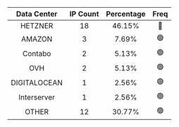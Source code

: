 | Data Center | IP Count | Percentage | Freq |
|:------------:|:--------:|:-----------:|:-----:|
| HETZNER | 18 | 46.15% | 🔴 |
| AMAZON | 3 | 7.69% | 🟢 |
| Contabo | 2 | 5.13% | 🟢 |
| OVH | 2 | 5.13% | 🟢 |
| DIGITALOCEAN | 1 | 2.56% | 🟢 |
| Interserver | 1 | 2.56% | 🟢 |
| OTHER | 12 | 30.77% | 🟢 |